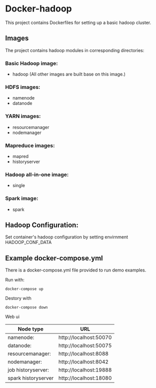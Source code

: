 # Docker-hadoop

This project contains Dockerfiles for setting up a basic hadoop cluster.

## Images

The project contains hadoop modules in corresponding directories:

### Basic Hadoop image:
* hadoop (All other images are built base on this image.)

### HDFS images:
* namenode
* datanode

### YARN images:
* resourcemanager
* nodemanager

### Mapreduce images:
* mapred
* historyserver

### Hadoop all-in-one image:
* single

### Spark image:
* spark

## Hadoop Configuration:
Set container's hadoop configuration by setting envirnment HADOOP_CONF_DATA

## Example docker-compose.yml

There is a docker-compose.yml file provided to run demo examples.

Run with:
```
docker-compose up
```
Destory with
```
docker-compose down
```

Web ui

| Node type           | URL                    |
|---------------------|------------------------|
| namenode:           | http://localhost:50070 |
| datanode:           | http://localhost:50075 |
| resourcemanager:    | http://localhost:8088  |
| nodemanager:        | http://localhost:8042  |
| job historyserver:  | http://localhost:19888 |
| spark historyserver | http://localhost:18080 |


